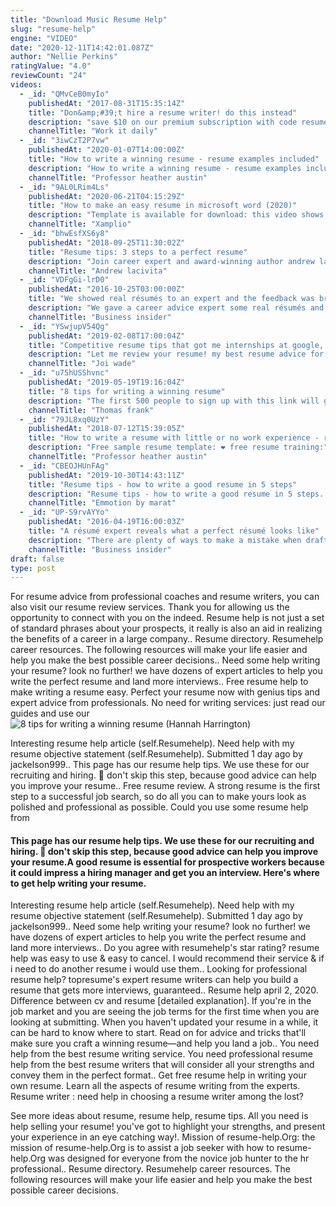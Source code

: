 ```yaml
---
title: "Download Music Resume Help"
slug: "resume-help"
engine: "VIDEO"
date: "2020-12-11T14:42:01.087Z"
author: "Nellie Perkins"
ratingValue: "4.0"
reviewCount: "24"
videos:
  - _id: "QMvCeB0myIo"
    publishedAt: "2017-08-31T15:35:14Z"
    title: "Don&amp;#39;t hire a resume writer! do this instead"
    description: "save $10 on our premium subscription with code resume10 (in all caps) at checkout. Need a good resume but think it&#39;s"
    channelTitle: "Work it daily"
  - _id: "3iwCzT2P7vw"
    publishedAt: "2020-01-07T14:00:00Z"
    title: "How to write a winning resume - resume examples included"
    description: "How to write a winning resume - resume examples included ❤ free sample resume template:"
    channelTitle: "Professor heather austin"
  - _id: "9AL0LRim4Ls"
    publishedAt: "2020-06-21T04:15:29Z"
    title: "How to make an easy resume in microsoft word (2020)"
    description: "Template is available for download: this video shows how to make an easy resume using microsoft word. This format"
    channelTitle: "Xamplio"
  - _id: "bhwEsfXS6y8"
    publishedAt: "2018-09-25T11:30:02Z"
    title: "Resume tips: 3 steps to a perfect resume"
    description: "Join career expert and award-winning author andrew lacivita for today&#39;s video on resume tips 2019 and 3 steps to a perfect resume! make sure to grab your"
    channelTitle: "Andrew lacivita"
  - _id: "VDFgGi-lrD0"
    publishedAt: "2016-10-25T03:00:00Z"
    title: "We showed real résumés to an expert and the feedback was brutal"
    description: "We gave a career advice expert some real résumés and let her go to work with the red pen. It didn&#39;t go so well. Amanda augustine from topresume points out"
    channelTitle: "Business insider"
  - _id: "YSwjupV54Qg"
    publishedAt: "2019-02-08T17:00:04Z"
    title: "Competitive resume tips that got me internships at google, nbc and elle magazine"
    description: "Let me review your resume! my best resume advice for competitive internships! learn how i got internships at google,"
    channelTitle: "Joi wade"
  - _id: "u75hUSShvnc"
    publishedAt: "2019-05-19T19:16:04Z"
    title: "8 tips for writing a winning resume"
    description: "The first 500 people to sign up with this link will get 2 months of free, unlimited learning on skillshare: huge thanks to skillshare for"
    channelTitle: "Thomas frank"
  - _id: "79JL8xq0UzY"
    publishedAt: "2018-07-12T15:39:05Z"
    title: "How to write a resume with little or no work experience - resume template"
    description: "Free sample resume template: ❤ free resume training:"
    channelTitle: "Professor heather austin"
  - _id: "CBEOJHUnFAg"
    publishedAt: "2019-10-30T14:43:11Z"
    title: "Resume tips - how to write a good resume in 5 steps"
    description: "Resume tips - how to write a good resume in 5 steps. Tips to write your perfect resume. Are you tired of checking articles and videos on how to write a"
    channelTitle: "Emmotion by marat"
  - _id: "UP-S9rvAYYo"
    publishedAt: "2016-04-19T16:00:03Z"
    title: "A résumé expert reveals what a perfect résumé looks like"
    description: "There are plenty of ways to make a mistake when drafting a résumé. Take advice from amanda augustine, career-advice expert for topresume, in order to"
    channelTitle: "Business insider"
draft: false
type: post
---
```


For resume advice from professional coaches and resume writers, you can also visit our resume review services. Thank you for allowing us the opportunity to connect with you on the indeed. Resume help is not just a set of standard phrases about your prospects, it really is also an aid in realizing the benefits of a career in a large company.. Resume directory. Resumehelp career resources. The following resources will make your life easier and help you make the best possible career decisions.. Need some help writing your resume? look no further! we have dozens of expert articles to help you write the perfect resume and land more interviews.. Free resume help to make writing a resume easy. Perfect your resume now with genius tips and expert advice from professionals. No need for writing services: just read our guides and use our
![8 tips for writing a winning resume (Hannah Harrington)](https://i.ytimg.com/vi/u75hUSShvnc/hqdefault.jpg "8 tips for writing a winning resume (Julian Perez)")

Interesting resume help article (self.Resumehelp). Need help with my resume objective statement (self.Resumehelp). Submitted 1 day ago by jackelson999.. This page has our resume help tips. We use these for our recruiting and hiring. 🚫 don&#39;t skip this step, because good advice can help you improve your resume.. Free resume review. A strong resume is the first step to a successful job search, so do all you can to make yours look as polished and professional as possible. Could you use some resume help from
<!--inArticleAds-->

<!--galleryOne-->

#### This page has our resume help tips. We use these for our recruiting and hiring. 🚫 don't skip this step, because good advice can help you improve your resume.A good resume is essential for prospective workers because it could impress a hiring manager and get you an interview. Here&#39;s where to get help writing your resume.
<!--inArticleAds-->

<!--galleryTwo-->

Interesting resume help article (self.Resumehelp). Need help with my resume objective statement (self.Resumehelp). Submitted 1 day ago by jackelson999.. Need some help writing your resume? look no further! we have dozens of expert articles to help you write the perfect resume and land more interviews.. Do you agree with resumehelp&#39;s star rating? resume help was easy to use &amp; easy to cancel. I would recommend their service &amp; if i need to do another resume i would use them.. Looking for professional resume help? topresume&#39;s expert resume writers can help you build a resume that gets more interviews, guaranteed.. Resume help april 2, 2020. Difference between cv and resume [detailed explanation]. If you&#39;re in the job market and you are seeing the job terms for the first time when you are looking at submitting. When you haven&#39;t updated your resume in a while, it can be hard to know where to start. Read on for advice and tricks that&#39;ll make sure you craft a winning resume—and help you land a job.. You need help from the best resume writing service. You need professional resume help from the best resume writers that will consider all your strengths and convey them in the perfect format.. Get free resume help in writing your own resume. Learn all the aspects of resume writing from the experts. Resume writer : need help in choosing a resume writer among the lost?
<!--galleryThree-->

See more ideas about resume, resume help, resume tips. All you need is help selling your resume! you&#39;ve got to highlight your strengths, and present your experience in an eye catching way!. Mission of resume-help.Org: the mission of resume-help.Org is to assist a job seeker with how to resume-help.Org was designed for everyone from the novice job hunter to the hr professional.. Resume directory. Resumehelp career resources. The following resources will make your life easier and help you make the best possible career decisions.